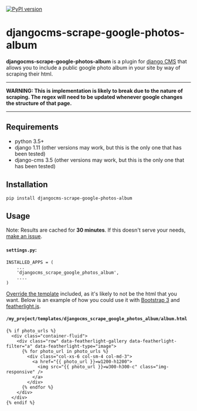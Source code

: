 [![PyPI version](https://badge.fury.io/py/djangocms-scrape-google-photos-album.svg)](https://badge.fury.io/py/djangocms-scrape-google-photos-album)

djangocms-scrape-google-photos-album
=====================================

**djangocms-scrape-google-photos-album** is a plugin for [django CMS](<http://django-cms.org>) that
allows you to include a public google photo album in your site by way of scraping their html.

---

**WARNING: This is implementation is likely to break due to the nature of scraping. The regex will
need to be updated whenever google changes the structure of that page.**

---


Requirements
------------
* python 3.5+
* django 1.11 (other versions may work, but this is the only one that has been tested)
* django-cms 3.5 (other versions may work, but this is the only one that has been tested)


Installation
------------
```
pip install djangocms-scrape-google-photos-album
```


Usage
-----

Note: Results are cached for **30 minutes**. If this doesn't serve your needs,
[make an issue](https://github.com/k-funk/djangocms-scrape-google-photos-album/issues/new).

#### `settings.py`:
```
INSTALLED_APPS = (
    ...
    'djangocms_scrape_google_photos_album',
    ....
)
```

[Override the template](https://docs.djangoproject.com/en/3.0/howto/overriding-templates/)
included, as it's likely to not be the html that you want. Below is an example of how you could use
it with [Bootstrap 3](https://getbootstrap.com/docs/3.3/) and
[featherlight.js](https://noelboss.github.io/featherlight/).

#### `/my_project/templates/djangocms_scrape_google_photos_album/album.html`
```
{% if photo_urls %}
  <div class="container-fluid">
    <div class="row" data-featherlight-gallery data-featherlight-filter="a" data-featherlight-type="image">
      {% for photo_url in photo_urls %}
        <div class="col-xs-6 col-sm-4 col-md-3">
          <a href="{{ photo_url }}=w1200-h1200">
            <img src="{{ photo_url }}=w300-h300-c" class="img-responsive" />
          </a>
        </div>
      {% endfor %}
    </div>
  </div>
{% endif %}
```
